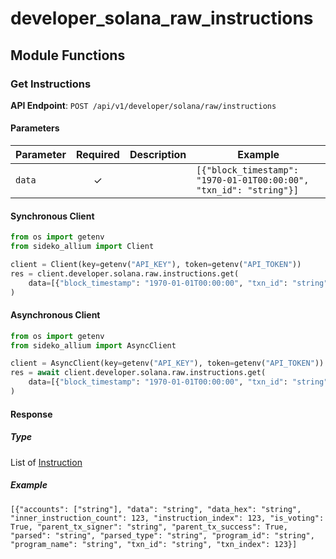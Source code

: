 # developer_solana_raw_instructions

## Module Functions
### Get Instructions <a name="get"></a>



**API Endpoint**: `POST /api/v1/developer/solana/raw/instructions`

#### Parameters

| Parameter | Required | Description | Example |
|-----------|:--------:|-------------|--------|
| `data` | ✓ |  | `[{"block_timestamp": "1970-01-01T00:00:00", "txn_id": "string"}]` |

#### Synchronous Client

```python
from os import getenv
from sideko_allium import Client

client = Client(key=getenv("API_KEY"), token=getenv("API_TOKEN"))
res = client.developer.solana.raw.instructions.get(
    data=[{"block_timestamp": "1970-01-01T00:00:00", "txn_id": "string"}]
)

```

#### Asynchronous Client

```python
from os import getenv
from sideko_allium import AsyncClient

client = AsyncClient(key=getenv("API_KEY"), token=getenv("API_TOKEN"))
res = await client.developer.solana.raw.instructions.get(
    data=[{"block_timestamp": "1970-01-01T00:00:00", "txn_id": "string"}]
)

```

#### Response

##### Type
List of [Instruction](/sideko_allium/types/models/instruction.py)

##### Example
`[{"accounts": ["string"], "data": "string", "data_hex": "string", "inner_instruction_count": 123, "instruction_index": 123, "is_voting": True, "parent_tx_signer": "string", "parent_tx_success": True, "parsed": "string", "parsed_type": "string", "program_id": "string", "program_name": "string", "txn_id": "string", "txn_index": 123}]`
<!-- CUSTOM DOCS START -->

<!-- CUSTOM DOCS END -->

